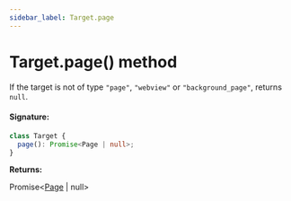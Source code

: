 ```yaml
---
sidebar_label: Target.page
---
```


# Target.page() method

If the target is not of type `"page"`, `"webview"` or `"background_page"`, returns `null`.

#### Signature:

```typescript
class Target {
  page(): Promise<Page | null>;
}
```

**Returns:**

Promise&lt;[Page](./puppeteer.page.md) \| null&gt;
